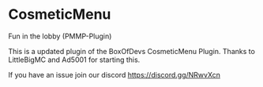 # CosmeticMenu
Fun in the lobby (PMMP-Plugin) 

This is a updated plugin of the BoxOfDevs CosmeticMenu Plugin. Thanks to LittleBigMC and Ad5001 for starting this.

If you have an issue join our discord  https://discord.gg/NRwvXcn
